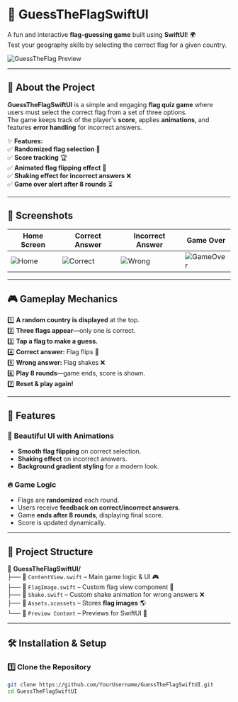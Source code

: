 # 🚩 GuessTheFlagSwiftUI

A fun and interactive **flag-guessing game** built using **SwiftUI**! 🌍  
Test your geography skills by selecting the correct flag for a given country.  

![GuessTheFlag Preview](#) <!-- Add a screenshot of the app here -->

---

## 📖 About the Project  
**GuessTheFlagSwiftUI** is a simple and engaging **flag quiz game** where users must select the correct flag from a set of three options.  
The game keeps track of the player's **score**, applies **animations**, and features **error handling** for incorrect answers.  

✨ **Features:**  
✅ **Randomized flag selection** 🎌  
✅ **Score tracking** 🏆  
✅ **Animated flag flipping effect** 🔄  
✅ **Shaking effect for incorrect answers** ❌  
✅ **Game over alert after 8 rounds** ⏳  

---

## 📸 Screenshots  
| Home Screen | Correct Answer | Incorrect Answer | Game Over |  
|------------|---------------|------------------|-----------|  
| ![Home](#) | ![Correct](#) | ![Wrong](#) | ![GameOver](#) |  

---

## 🎮 Gameplay Mechanics  
1️⃣ **A random country is displayed** at the top.  
2️⃣ **Three flags appear**—only one is correct.  
3️⃣ **Tap a flag to make a guess.**  
4️⃣ **Correct answer:** Flag flips 🎉  
5️⃣ **Wrong answer:** Flag shakes ❌  
6️⃣ **Play 8 rounds**—game ends, score is shown.  
7️⃣ **Reset & play again!**  

---

## 🚀 Features  
### 🎨 **Beautiful UI with Animations**  
- **Smooth flag flipping** on correct selection.  
- **Shaking effect** on incorrect answers.  
- **Background gradient styling** for a modern look.  

### 🔥 **Game Logic**  
- Flags are **randomized** each round.  
- Users receive **feedback on correct/incorrect answers**.  
- Game **ends after 8 rounds**, displaying final score.  
- Score is updated dynamically.  

---

## 📂 Project Structure  
📁 **GuessTheFlagSwiftUI/**  
├── 📄 `ContentView.swift` – Main game logic & UI 🎮  
├── 📄 `FlagImage.swift` – Custom flag view component 🚩  
├── 📄 `Shake.swift` – Custom shake animation for wrong answers ❌  
├── 📄 `Assets.xcassets` – Stores **flag images** 🌎  
└── 📄 `Preview Content` – Previews for SwiftUI 🎨  

---

## 🛠 Installation & Setup  

### 1️⃣ Clone the Repository  
```bash
git clone https://github.com/YourUsername/GuessTheFlagSwiftUI.git
cd GuessTheFlagSwiftUI
